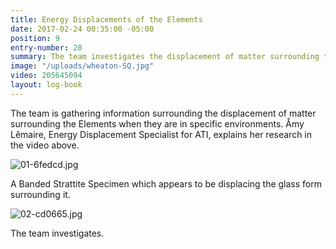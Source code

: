 ```yaml
---
title: Energy Displacements of the Elements
date: 2017-02-24 00:35:00 -05:00
position: 9
entry-number: 28
summary: The team investigates the displacement of matter surrounding the Elements.
image: "/uploads/wheaton-SQ.jpg"
video: 205645094
layout: log-book
---
```


The team is gathering information surrounding the displacement of matter surrounding the Elements when they are in specific environments. Åmy Lêmaire, Energy Displacement Specialist for ATI, explains her research in the video above.

![01-6fedcd.jpg](/uploads/01-6fedcd.jpg)

A Banded Strattite Specimen which appears to be displacing the glass form surrounding it.

![02-cd0665.jpg](/uploads/02-cd0665.jpg)

The team investigates.
